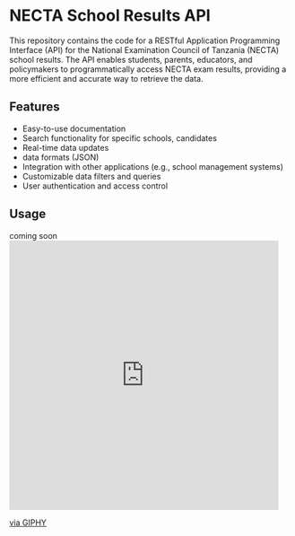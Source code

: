 # NECTA School Results API

This repository contains the code for a RESTful Application Programming Interface (API) for the National Examination Council of Tanzania (NECTA) school results. The API enables students, parents, educators, and policymakers to programmatically access NECTA exam results, providing a more efficient and accurate way to retrieve the data.

## Features

- Easy-to-use documentation
- Search functionality for specific schools, candidates
- Real-time data updates
- data formats (JSON)
- Integration with other applications (e.g., school management systems)
- Customizable data filters and queries
- User authentication and access control

## Usage
coming soon <iframe src="https://giphy.com/embed/xTkcEQACH24SMPxIQg" width="480" height="480" frameBorder="0" class="giphy-embed" allowFullScreen></iframe><p><a href="https://giphy.com/gifs/hand-bored-waiting-xTkcEQACH24SMPxIQg">via GIPHY</a></p>
<!-- To use the NECTA School Results API, you will need to obtain an API key. To request an API key, please email [insert email address here] with your name, organization, and intended use of the API. -->

<!-- Once you have obtained your API key, you can start using the API by sending requests to the following endpoint: -->

